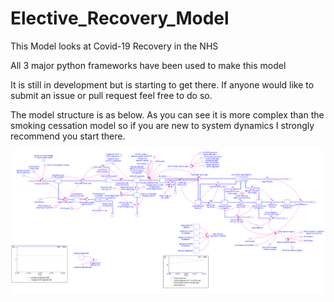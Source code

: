 # Elective_Recovery_Model
This Model looks at Covid-19 Recovery in the NHS

All 3 major python frameworks have been used to make this model

It is still in development but is starting to get there. If anyone would like to submit an issue or pull request feel free to do so.

The model structure is as below. As you can see it is more complex than the smoking cessation model so if you are new to system dynamics I strongly recommend you start there.

![Elective_Recovery_Model](https://github.com/ReallyUsefulModels/Elective_Recovery_Model/blob/main/Elective_Recovery_Model.PNG)